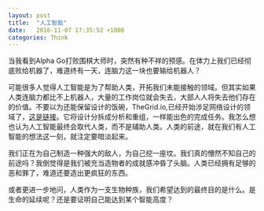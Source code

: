 ```yaml
---
layout: post
title:  "人工智能"
date:   2016-11-07 17:35:52 +1000
categories: Think
---
```


当我看到Alpha Go打败围棋大师时，突然有种不祥的预感。在体力上我们已经彻底败给机器了，难道终有一天，连脑力这一块也要输给机器人？

可能很多人觉得人工智能是为了帮助人类，开拓我们未能接触的领域。但其实如果人类连脑力都比不上机器人，大量的工作岗位就会失去，大部人人将失去他们存在的价值。不要以为还能保留设计的饭碗，TheGrid.io,已经开始涉足网络设计的领域了，[这是链接](http://www.digitalartsonline.co.uk/news/interactive-design/how-artificial-intelligence-will-take-work-away-from-design-studios-what-you-can-do-about-it/)。它将设计分拆成分析和重组，一样能出色的完成任务。我怎么想也认为人工智能最终会取代人类，而不是辅助人类。人类的前途，就在我们有人工智能的想法这一刻，就注定要暗淡起来。

我们正在为自己制造一种强大的敌人，为自己挖一座坟。我们真的懵然不知自己的前途吗？我倒觉得是我们被充当造物者的成就感冲昏了头脑。人类已经拥有足够的恶和罪了，难道还要造出更疯狂的东西。

或者更进一步地问，人类作为一支生物种族，我们希望达到的最终目的是什么。是生命的延续呢？还是要证明自己能达到某个智能高度？
